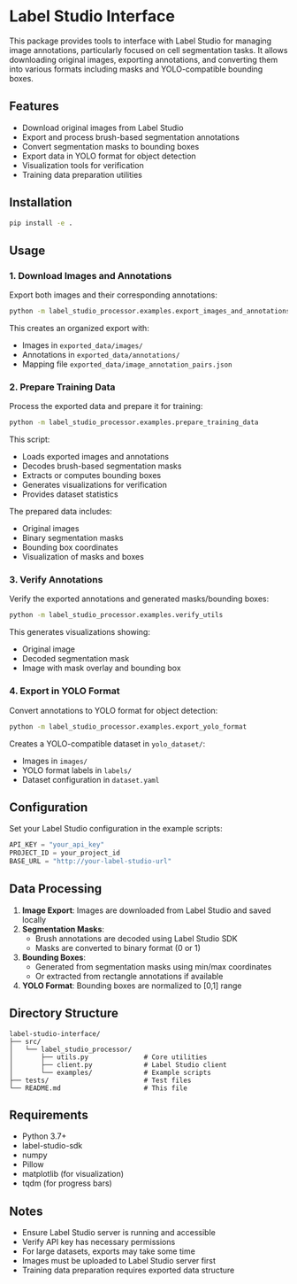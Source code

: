 # Label Studio Interface

This package provides tools to interface with Label Studio for managing image annotations, particularly focused on cell segmentation tasks. It allows downloading original images, exporting annotations, and converting them into various formats including masks and YOLO-compatible bounding boxes.

## Features

- Download original images from Label Studio
- Export and process brush-based segmentation annotations
- Convert segmentation masks to bounding boxes
- Export data in YOLO format for object detection
- Visualization tools for verification
- Training data preparation utilities

## Installation

```bash
pip install -e .
```

## Usage

### 1. Download Images and Annotations

Export both images and their corresponding annotations:

```bash
python -m label_studio_processor.examples.export_images_and_annotations
```

This creates an organized export with:
- Images in `exported_data/images/`
- Annotations in `exported_data/annotations/`
- Mapping file `exported_data/image_annotation_pairs.json`

### 2. Prepare Training Data

Process the exported data and prepare it for training:

```bash
python -m label_studio_processor.examples.prepare_training_data
```

This script:
- Loads exported images and annotations
- Decodes brush-based segmentation masks
- Extracts or computes bounding boxes
- Generates visualizations for verification
- Provides dataset statistics

The prepared data includes:
- Original images
- Binary segmentation masks
- Bounding box coordinates
- Visualization of masks and boxes

### 3. Verify Annotations

Verify the exported annotations and generated masks/bounding boxes:

```bash
python -m label_studio_processor.examples.verify_utils
```

This generates visualizations showing:
- Original image
- Decoded segmentation mask
- Image with mask overlay and bounding box

### 4. Export in YOLO Format

Convert annotations to YOLO format for object detection:

```bash
python -m label_studio_processor.examples.export_yolo_format
```

Creates a YOLO-compatible dataset in `yolo_dataset/`:
- Images in `images/`
- YOLO format labels in `labels/`
- Dataset configuration in `dataset.yaml`

## Configuration

Set your Label Studio configuration in the example scripts:
```python
API_KEY = "your_api_key"
PROJECT_ID = your_project_id
BASE_URL = "http://your-label-studio-url"
```

## Data Processing

1. **Image Export**: Images are downloaded from Label Studio and saved locally
2. **Segmentation Masks**: 
   - Brush annotations are decoded using Label Studio SDK
   - Masks are converted to binary format (0 or 1)
3. **Bounding Boxes**: 
   - Generated from segmentation masks using min/max coordinates
   - Or extracted from rectangle annotations if available
4. **YOLO Format**: Bounding boxes are normalized to [0,1] range

## Directory Structure

```
label-studio-interface/
├── src/
│   └── label_studio_processor/
│       ├── utils.py              # Core utilities
│       ├── client.py             # Label Studio client
│       └── examples/             # Example scripts
├── tests/                        # Test files
└── README.md                     # This file
```

## Requirements

- Python 3.7+
- label-studio-sdk
- numpy
- Pillow
- matplotlib (for visualization)
- tqdm (for progress bars)

## Notes

- Ensure Label Studio server is running and accessible
- Verify API key has necessary permissions
- For large datasets, exports may take some time
- Images must be uploaded to Label Studio server first
- Training data preparation requires exported data structure